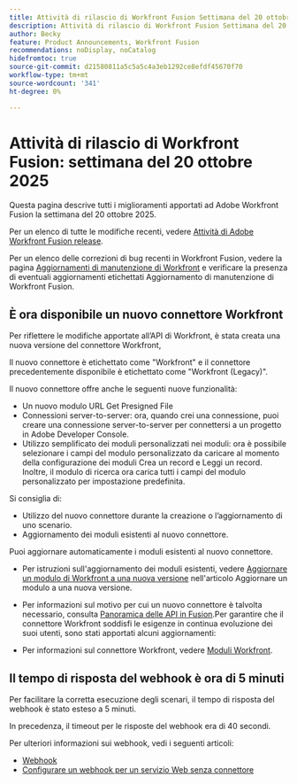 ```yaml
---
title: Attività di rilascio di Workfront Fusion Settimana del 20 ottobre 2025
description: Attività di rilascio di Workfront Fusion Settimana del 20 ottobre 2025
author: Becky
feature: Product Announcements, Workfront Fusion
recommendations: noDisplay, noCatalog
hidefromtoc: true
source-git-commit: d21580811a5c5a5c4a3eb1292ce8efdf45670f70
workflow-type: tm+mt
source-wordcount: '341'
ht-degree: 0%

---
```


# Attività di rilascio di Workfront Fusion: settimana del 20 ottobre 2025

Questa pagina descrive tutti i miglioramenti apportati ad Adobe Workfront Fusion la settimana del 20 ottobre 2025.

Per un elenco di tutte le modifiche recenti, vedere [Attività di Adobe Workfront Fusion release](/help/workfront-fusion/fusion-product-releases/fusion-release-activity.md).

Per un elenco delle correzioni di bug recenti in Workfront Fusion, vedere la pagina [Aggiornamenti di manutenzione di Workfront](https://experienceleague.adobe.com/it/docs/workfront-known-issues/releases/current-updates) e verificare la presenza di eventuali aggiornamenti etichettati Aggiornamento di manutenzione di Workfront Fusion.


## È ora disponibile un nuovo connettore Workfront

Per riflettere le modifiche apportate all’API di Workfront, è stata creata una nuova versione del connettore Workfront,

Il nuovo connettore è etichettato come &quot;Workfront&quot; e il connettore precedentemente disponibile è etichettato come &quot;Workfront (Legacy)&quot;.

Il nuovo connettore offre anche le seguenti nuove funzionalità:

* Un nuovo modulo URL Get Presigned File
* Connessioni server-to-server: ora, quando crei una connessione, puoi creare una connessione server-to-server per connettersi a un progetto in Adobe Developer Console.
* Utilizzo semplificato dei moduli personalizzati nei moduli: ora è possibile selezionare i campi del modulo personalizzato da caricare al momento della configurazione dei moduli Crea un record e Leggi un record. Inoltre, il modulo di ricerca ora carica tutti i campi del modulo personalizzato per impostazione predefinita.

Si consiglia di:

* Utilizzo del nuovo connettore durante la creazione o l’aggiornamento di uno scenario.
* Aggiornamento dei moduli esistenti al nuovo connettore.

Puoi aggiornare automaticamente i moduli esistenti al nuovo connettore.

* Per istruzioni sull&#39;aggiornamento dei moduli esistenti, vedere [Aggiornare un modulo di Workfront a una nuova versione](/help/workfront-fusion/manage-scenarios/update-module-to-new-version.md) nell&#39;articolo Aggiornare un modulo a una nuova versione.

* Per informazioni sul motivo per cui un nuovo connettore è talvolta necessario, consulta [Panoramica delle API in Fusion](/help/workfront-fusion/get-started-with-fusion/understand-fusion/api-overview.md).Per garantire che il connettore Workfront soddisfi le esigenze in continua evoluzione dei suoi utenti, sono stati apportati alcuni aggiornamenti:

* Per informazioni sul connettore Workfront, vedere [Moduli Workfront](/help/workfront-fusion/references/apps-and-modules/adobe-connectors/workfront-modules.md).




## Il tempo di risposta del webhook è ora di 5 minuti

Per facilitare la corretta esecuzione degli scenari, il tempo di risposta del webhook è stato esteso a 5 minuti.

In precedenza, il timeout per le risposte del webhook era di 40 secondi.

Per ulteriori informazioni sui webhook, vedi i seguenti articoli:

* [Webhook](/help/workfront-fusion/references/apps-and-modules/universal-connectors/webhooks-updated.md)
* [Configurare un webhook per un servizio Web senza connettore](/help/workfront-fusion/create-scenarios/add-modules/receive-a-webhook-from-a-web-service.md)



